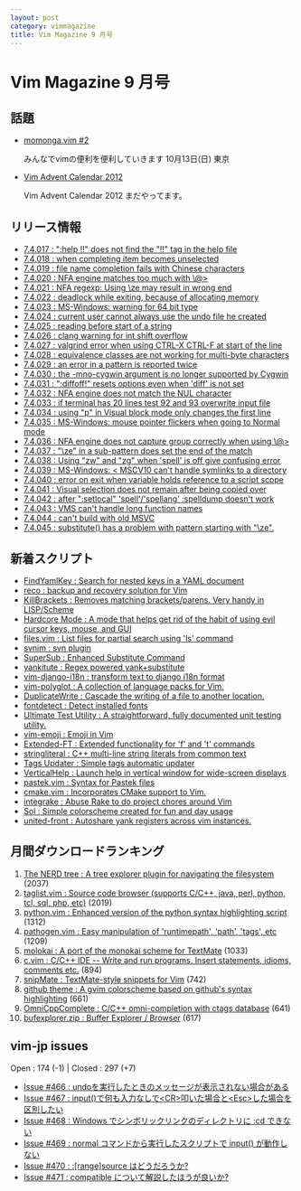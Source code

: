 ```yaml
---
layout: post
category: vimmagazine
title: Vim Magazine 9 月号
---
```


# Vim Magazine 9 月号

## 話題

- [momonga.vim #2](http://partake.in/events/55ef537f-07fb-4e36-8f27-666f7925a4d7)

  みんなでvimの便利を便利していきます 10月13日(日) 東京

- [Vim Advent Calendar 2012](http://atnd.org/events/33746)

  Vim Advent Calendar 2012 まだやってます。

## リリース情報

- [7.4.017 : ":help !!" does not find the "!!" tag in the help file](http://code.google.com/p/vim/source/detail?r=c47c8cd5fe5c014c141d9fb3fa8935b268436a4e)
- [7.4.018 : when completing item becomes unselected](http://code.google.com/p/vim/source/detail?r=460d5be9395ef3e05f4b1397ea98a5b54d825fc5)
- [7.4.019 : file name completion fails with Chinese characters](http://code.google.com/p/vim/source/detail?r=d5eb32dc231cd870c562e7b0be96fa994b505d9f)
- [7.4.020 : NFA engine matches too much with \\@>](http://code.google.com/p/vim/source/detail?r=c1ae5baa41f47bbf96be81e0158707a88af48b34)
- [7.4.021 : NFA regexp: Using \\ze may result in wrong end](http://code.google.com/p/vim/source/detail?r=c514693882b9f1c7be2e76a0307926df799da3ea)
- [7.4.022 : deadlock while exiting, because of allocating memory](http://code.google.com/p/vim/source/detail?r=965044860b7f4884657fcaa042853238c7b13e69)
- [7.4.023 : MS-Windows: warning for 64 bit type](http://code.google.com/p/vim/source/detail?r=09361f13580b075b6e87707c47165e8d45ee98a5)
- [7.4.024 : current user cannot always use the undo file he created](http://code.google.com/p/vim/source/detail?r=00d61a47df66cad21b80c6a683164e8d19180045)
- [7.4.025 : reading before start of a string](http://code.google.com/p/vim/source/detail?r=9085d32d7424963013650805452ede5dad22211c)
- [7.4.026 : clang warning for int shift overflow](http://code.google.com/p/vim/source/detail?r=6bbb2ae990c92f6858b86c047e16dd12183d4273)
- [7.4.027 : valgrind error when using CTRL-X CTRL-F at start of the line](http://code.google.com/p/vim/source/detail?r=73cc7272de5e0173b9578f715c4794a8b3803bce)
- [7.4.028 : equivalence classes are not working for multi-byte characters](http://code.google.com/p/vim/source/detail?r=923738744a60e5e0bd2d9990758a2169106807ca)
- [7.4.029 : an error in a pattern is reported twice](http://code.google.com/p/vim/source/detail?r=2d3fbc68b3a84ad2bf4d58c77244043328e3fb81)
- [7.4.030 : the -mno-cygwin argument is no longer supported by Cygwin](http://code.google.com/p/vim/source/detail?r=0978e99043d2a9faedb1a3bad75b59121c270bde)
- [7.4.031 : ":diffoff!" resets options even when 'diff' is not set](http://code.google.com/p/vim/source/detail?r=b21b5dcdca2197fc86b9bde77bd6777f0e2d5175)
- [7.4.032 : NFA engine does not match the NUL character](http://code.google.com/p/vim/source/detail?r=71e92a1cb37db719d6406858a50ca3bdfc9881fb)
- [7.4.033 : if terminal has 20 lines test 92 and 93 overwrite input file](http://code.google.com/p/vim/source/detail?r=91f6a28e010d49ae73c13c85dbb8b14c9e5edb36)
- [7.4.034 : using "p" in Visual block mode only changes the first line](http://code.google.com/p/vim/source/detail?r=22dfcd1494e4f7ea8ddc96e8dd895482e77e3b5a)
- [7.4.035 : MS-Windows: mouse pointer flickers when going to Normal mode](http://code.google.com/p/vim/source/detail?r=5481f188dcbb7143596f2d470c7d674bf36efe64)
- [7.4.036 : NFA engine does not capture group correctly when using \\@>](http://code.google.com/p/vim/source/detail?r=90e2f0729a0df249931a2dbe5f4310ba6c91cab4)
- [7.4.037 : "\\ze" in a sub-pattern does set the end of the match](http://code.google.com/p/vim/source/detail?r=c3d379c2a115b957d82eaa5f2215b688f36a22da)
- [7.4.038 : Using "zw" and "zg" when 'spell' is off give confusing error](http://code.google.com/p/vim/source/detail?r=6daa78b6b99a2ec07d20336db47c9f8165098062)
- [7.4.039 : MS-Windows: \< MSCV10 can't handle symlinks to a directory](http://code.google.com/p/vim/source/detail?r=4dfba3df303c51fe31efd1255338e9fcbedc5401)
- [7.4.040 : error on exit when variable holds reference to a script scope](http://code.google.com/p/vim/source/detail?r=8336fd924e057d8c797043430325379d9a3ae37b)
- [7.4.041 : Visual selection does not remain after being copied over](http://code.google.com/p/vim/source/detail?r=408f2a1a953feef25a2c5c96352c82674655e797)
- [7.4.042 : after ":setlocal" 'spell'/'spellang' :spelldump doesn't work](http://code.google.com/p/vim/source/detail?r=70915ede509a737ac78c421f43c4447c9682ba41)
- [7.4.043 : VMS can't handle long function names](http://code.google.com/p/vim/source/detail?r=6d11572e2c8b1117b90adf588ff1467b185c1b57)
- [7.4.044 : can't build with old MSVC](http://code.google.com/p/vim/source/detail?r=c0e3990aed3f179ef006e6de1458e9818c9ab896)
- [7.4.045 : substitute() has a problem with pattern starting with "\\ze".](http://code.google.com/p/vim/source/detail?r=8ced827b2e8ba49f9ae0da2033670fee83e7b55b)

## 新着スクリプト

- [FindYamlKey : Search for nested keys in a YAML document](http://www.vim.org/scripts/script.php?script_id=4712)
- [reco : backup and recovery solution for Vim](http://www.vim.org/scripts/script.php?script_id=4713)
- [KillBrackets : Removes matching brackets/parens. Very handy in LISP/Scheme](http://www.vim.org/scripts/script.php?script_id=4714)
- [Hardcore Mode : A mode that helps get rid of the habit of using evil cursor keys, mouse, and GUI](http://www.vim.org/scripts/script.php?script_id=4715)
- [files.vim : List files for partial search using 'ls' command](http://www.vim.org/scripts/script.php?script_id=4716)
- [svnim : svn plugin](http://www.vim.org/scripts/script.php?script_id=4717)
- [SuperSub : Enhanced Substitute Command](http://www.vim.org/scripts/script.php?script_id=4718)
- [yankitute : Regex powered yank+substitute](http://www.vim.org/scripts/script.php?script_id=4719)
- [vim-django-i18n : transform text to django i18n format](http://www.vim.org/scripts/script.php?script_id=4720)
- [vim-polyglot : A collection of language packs for Vim.](http://www.vim.org/scripts/script.php?script_id=4721)
- [DuplicateWrite :  Cascade the writing of a file to another location.](http://www.vim.org/scripts/script.php?script_id=4722)
- [fontdetect : Detect installed fonts](http://www.vim.org/scripts/script.php?script_id=4723)
- [Ultimate Test Utility : A straightforward, fully documented unit testing utility.](http://www.vim.org/scripts/script.php?script_id=4724)
- [vim-emoji : Emoji in Vim](http://www.vim.org/scripts/script.php?script_id=4725)
- [Extended-FT : Extended functionality for 'f' and 't' commands](http://www.vim.org/scripts/script.php?script_id=4726)
- [stringliteral : C++ multi-line string literals from common text](http://www.vim.org/scripts/script.php?script_id=4727)
- [Tags Updater : Simple tags automatic updater](http://www.vim.org/scripts/script.php?script_id=4728)
- [VerticalHelp : Launch help in vertical window for wide-screen displays](http://www.vim.org/scripts/script.php?script_id=4729)
- [pastek.vim : Syntax for Pastek files](http://www.vim.org/scripts/script.php?script_id=4730)
- [cmake.vim : Incorporates CMake support to Vim.](http://www.vim.org/scripts/script.php?script_id=4731)
- [integrake : Abuse Rake to do project chores around Vim](http://www.vim.org/scripts/script.php?script_id=4732)
- [Sol : Simple colorscheme created for fun and day usage](http://www.vim.org/scripts/script.php?script_id=4733)
- [united-front : Autoshare yank registers across vim instances.](http://www.vim.org/scripts/script.php?script_id=4734)

## 月間ダウンロードランキング

1. [The NERD tree : A tree explorer plugin for navigating the filesystem](http://www.vim.org/scripts/script.php?script_id=1658) (2037)
2. [taglist.vim : Source code browser (supports C/C++, java, perl, python, tcl, sql, php, etc)](http://www.vim.org/scripts/script.php?script_id=273) (2019)
3. [python.vim : Enhanced version of the python syntax highlighting script](http://www.vim.org/scripts/script.php?script_id=790) (1312)
4. [pathogen.vim : Easy manipulation of 'runtimepath', 'path', 'tags', etc](http://www.vim.org/scripts/script.php?script_id=2332) (1209)
5. [molokai : A port of the monokai scheme for TextMate](http://www.vim.org/scripts/script.php?script_id=2340) (1033)
6. [c.vim : C/C++ IDE --  Write and run programs. Insert statements, idioms, comments etc.](http://www.vim.org/scripts/script.php?script_id=213) (894)
7. [snipMate : TextMate-style snippets for Vim](http://www.vim.org/scripts/script.php?script_id=2540) (742)
8. [github theme : A gvim colorscheme based on github's syntax highlighting](http://www.vim.org/scripts/script.php?script_id=2855) (661)
9. [OmniCppComplete : C/C++ omni-completion with ctags database](http://www.vim.org/scripts/script.php?script_id=1520) (641)
10. [bufexplorer.zip : Buffer Explorer / Browser](http://www.vim.org/scripts/script.php?script_id=42) (617)

## vim-jp issues

Open : 174 (-1) | Closed : 297 (+7)

- [Issue #466 : undoを実行したときのメッセージが表示されない場合がある](https://github.com/vim-jp/issues/issues/466)
- [Issue #467 : input()で何も入力なしで\<CR>叩いた場合と\<Esc>した場合を区別したい](https://github.com/vim-jp/issues/issues/467)
- [Issue #468 : Windows でシンボリックリンクのディレクトリに :cd できない](https://github.com/vim-jp/issues/issues/468)
- [Issue #469 : normal コマンドから実行したスクリプトで input() が動作しない](https://github.com/vim-jp/issues/issues/469)
- [Issue #470 : :\[range\]source はどうだろうか?](https://github.com/vim-jp/issues/issues/470)
- [Issue #471 : compatible について解説したほうが良いか?](https://github.com/vim-jp/issues/issues/471)

